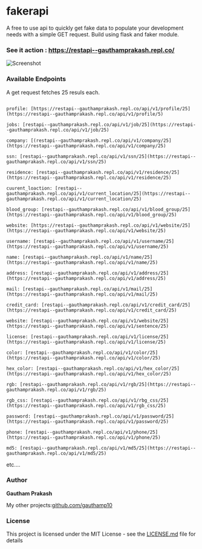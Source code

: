 # fakerapi
A free to use api to quickly get fake data to populate your development needs with a simple GET request.
Build using flask and faker module.


### See it action : https://restapi--gauthamprakash.repl.co/

![Screenshot](https://imgur.com/ldlmzmb.png)


### Available Endpoints

A get request fetches 25 resuls each.

```

profile: [https://restapi--gauthamprakash.repl.co/api/v1/profile/25](https://restapi--gauthamprakash.repl.co/api/v1/profile/5)

jobs: [restapi--gauthamprakash.repl.co/api/v1/job/25](https://restapi--gauthamprakash.repl.co/api/v1/job/25)

company: [(restapi--gauthamprakash.repl.co/api/v1/company/25](https://restapi--gauthamprakash.repl.co/api/v1/company/25)

ssn: [restapi--gauthamprakash.repl.co/api/v1/ssn/25](https://restapi--gauthamprakash.repl.co/api/v1/ssn/25)

residence: [restapi--gauthamprakash.repl.co/api/v1/residence/25](https://restapi--gauthamprakash.repl.co/api/v1/residence/25)

cuurent_loaction: [restapi--gauthamprakash.repl.co/api/v1/current_location/25](https://restapi--gauthamprakash.repl.co/api/v1/current_location/25)

blood_group: [restapi--gauthamprakash.repl.co/api/v1/blood_group/25](https://restapi--gauthamprakash.repl.co/api/v1/blood_group/25)

website: [https://restapi--gauthamprakash.repl.co/api/v1/website/25](https://restapi--gauthamprakash.repl.co/api/v1/website/25)

username: [restapi--gauthamprakash.repl.co/api/v1/username/25](https://restapi--gauthamprakash.repl.co/api/v1/username/25)

name: [restapi--gauthamprakash.repl.co/api/v1/name/25](https://restapi--gauthamprakash.repl.co/api/v1/name/25)

address: [restapi--gauthamprakash.repl.co/api/v1/address/25](https://restapi--gauthamprakash.repl.co/api/v1/address/25)

mail: [restapi--gauthamprakash.repl.co/api/v1/mail/25](https://restapi--gauthamprakash.repl.co/api/v1/mail/25)

credit_card: [restapi--gauthamprakash.repl.co/api/v1/credit_card/25](https://restapi--gauthamprakash.repl.co/api/v1/credit_card/25)

website: [restapi--gauthamprakash.repl.co/api/v1/website/25](https://restapi--gauthamprakash.repl.co/api/v1/sentence/25)

license: [restapi--gauthamprakash.repl.co/api/v1/license/25](https://restapi--gauthamprakash.repl.co/api/v1/license/25)

color: [restapi--gauthamprakash.repl.co/api/v1/color/25](https://restapi--gauthamprakash.repl.co/api/v1/color/25)

hex_color: [restapi--gauthamprakash.repl.co/api/v1/hex_color/25](https://restapi--gauthamprakash.repl.co/api/v1/hex_color/25)

rgb: [restapi--gauthamprakash.repl.co/api/v1/rgb/25](https://restapi--gauthamprakash.repl.co/api/v1/rgb/25)

rgb_css: [restapi--gauthamprakash.repl.co/api/v1/rbg_css/25](https://restapi--gauthamprakash.repl.co/api/v1/rgb_css/25)

password: [restapi--gauthamprakash.repl.co/api/v1/password/25](https://restapi--gauthamprakash.repl.co/api/v1/password/25)

phone: [restapi--gauthamprakash.repl.co/api/v1/phone/25](https://restapi--gauthamprakash.repl.co/api/v1/phone/25)

md5: [restapi--gauthamprakash.repl.co/api/v1/md5/25](https://restapi--gauthamprakash.repl.co/api/v1/md5/25)

```
etc....

### Author

 **Gautham Prakash**
 
 My other projects:[github.com/gauthamp10](https://gauthamp10.github.io/)


### License

This project is licensed under the MIT License - see the [LICENSE.md](LICENSE.md) file for details

